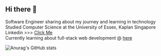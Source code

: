 ## Hi there 👋

Software Engineer sharing about my journey and learning in technology<br/>
Studied Computer Science at the University of Essex, Kaplan Singapore<br/>
Linkedin >>> [Click Me](https://www.linkedin.com/in/marcus-chua-7a5491203/)<br/>
Currently learning about full-stack web development @ [here](https://www.udemy.com/course/the-web-developer-bootcamp/?couponCode=CMCPSALE24)<br/>

![Anurag's GitHub stats](https://github-readme-stats.vercel.app/api?GrapeJuicer01=anuraghazra&hide=contribs,prs)
<!--
**GrapeJuicer01/GrapeJuicer01** is a ✨ _special_ ✨ repository because its `README.md` (this file) appears on your GitHub profile.

Here are some ideas to get you started:

- 🔭 I’m currently working on ...
- 🌱 I’m currently learning ...
- 👯 I’m looking to collaborate on ...
- 🤔 I’m looking for help with ...
- 💬 Ask me about ...
- 📫 How to reach me: ...
- 😄 Pronouns: ...
- ⚡ Fun fact: ...
-->
